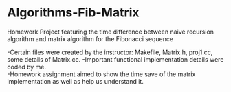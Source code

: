 # Algorithms-Fib-Matrix
Homework Project featuring the time difference between naive recursion algorithm and matrix algorithm for the Fibonacci sequence

-Certain files were created by the instructor: Makefile, Matrix.h, proj1.cc, some details of Matrix.cc.
-Important functional implementation details were coded by me.  
-Homework assignment aimed to show the time save of the matrix implementation as well as help us understand it.
